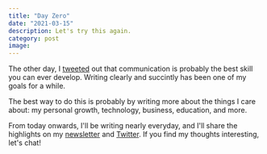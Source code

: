 ```yaml
---
title: "Day Zero"
date: "2021-03-15"
description: Let's try this again.
category: post
image:
---
```

The other day, I [tweeted](https://twitter.com/samaysham/status/1367969101205934081) out that communication is probably the best skill you can ever develop. Writing clearly and succintly has been one of my goals for a while. 

The best way to do this is probably by writing more about the things I care about: my personal growth, technology, business, education, and more. 

From today onwards, I'll be writing nearly everyday, and I'll share the highlights on my [newsletter](https://shamdasani.substack.com/) and [Twitter](https://twitter.com/samaysham). If you find my thoughts interesting, let's chat!